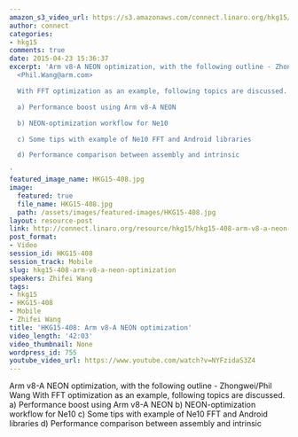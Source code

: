 ```yaml
---
amazon_s3_video_url: https://s3.amazonaws.com/connect.linaro.org/hkg15/Videos/02-12-Thursday/HKG15-408+Armv8-A+NEON+optimization.mp4
author: connect
categories:
- hkg15
comments: true
date: 2015-04-23 15:36:37
excerpt: 'Arm v8-A NEON optimization, with the following outline - Zhongwei/Phil Wang
  <Phil.Wang@arm.com>

  With FFT optimization as an example, following topics are discussed.

  a) Performance boost using Arm v8-A NEON

  b) NEON-optimization workflow for Ne10

  c) Some tips with example of Ne10 FFT and Android libraries

  d) Performance comparison between assembly and intrinsic

'
featured_image_name: HKG15-408.jpg
image:
  featured: true
  file_name: HKG15-408.jpg
  path: /assets/images/featured-images/HKG15-408.jpg
layout: resource-post
link: http://connect.linaro.org/resource/hkg15/hkg15-408-arm-v8-a-neon-optimization/
post_format:
- Video
session_id: HKG15-408
session_track: Mobile
slug: hkg15-408-arm-v8-a-neon-optimization
speakers: Zhifei Wang
tags:
- hkg15
- HKG15-408
- Mobile
- Zhifei Wang
title: 'HKG15-408: Arm v8-A NEON optimization'
video_length: '42:03'
video_thumbnail: None
wordpress_id: 755
youtube_video_url: https://www.youtube.com/watch?v=NYFzidaS3Z4
---
```


Arm v8-A NEON optimization, with the following outline - Zhongwei/Phil Wang With FFT optimization as an example, following topics are discussed. a) Performance boost using Arm v8-A NEON b) NEON-optimization workflow for Ne10 c) Some tips with example of Ne10 FFT and Android libraries d) Performance comparison between assembly and intrinsic